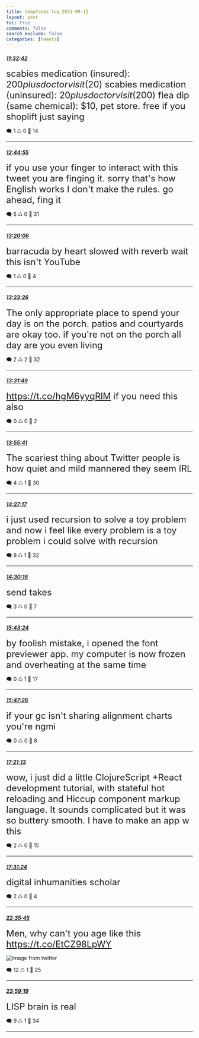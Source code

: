 ```yaml
---
title: deepfates log 2021-09-12
layout: post
toc: true
comments: false
search_exclude: false
categories: [tweets]
---
```



#### <a href = "https://twitter.com/deepfates/status/1437106909429989377">*11:32:42*</a>

<font size="5">scabies medication (insured): $200 plus doctor visit ($20) scabies medication (uninsured): $20 plus doctor visit ($200)  flea dip (same chemical): $10, pet store. free if you shoplift  just saying</font>



🗨️ 1 ♺ 0 🤍  14   

---
    
#### <a href = "https://twitter.com/deepfates/status/1437125085387583488">*12:44:55*</a>

<font size="5">if you use your finger to interact with this tweet you are finging it. sorry that's how English works I don't make the rules.  go ahead, fing it</font>



🗨️ 5 ♺ 0 🤍  31   

---
    
#### <a href = "https://twitter.com/deepfates/status/1437133937696858116">*13:20:06*</a>

<font size="5">barracuda by heart slowed with reverb wait this isn't YouTube</font>



🗨️ 1 ♺ 0 🤍  4   

---
    
#### <a href = "https://twitter.com/deepfates/status/1437134776767422464">*13:23:26*</a>

<font size="5">The only appropriate place to spend your day is on the porch. patios and courtyards are okay too. if you're not on the porch all day are you even living</font>



🗨️ 2 ♺ 2 🤍  32   

---
    
#### <a href = "https://twitter.com/deepfates/status/1437136887525756928">*13:31:49*</a>

<font size="5"> https://t.co/hgM6yyqRlM if you need this also</font>



🗨️ 0 ♺ 0 🤍  2   

---
    
#### <a href = "https://twitter.com/deepfates/status/1437142893215449089">*13:55:41*</a>

<font size="5">The scariest thing about Twitter people is how quiet and mild mannered they seem IRL</font>



🗨️ 4 ♺ 1 🤍  30   

---
    
#### <a href = "https://twitter.com/deepfates/status/1437150847125819398">*14:27:17*</a>

<font size="5">i just used recursion to solve a toy problem and now i feel like every problem is a toy problem i could solve with recursion</font>



🗨️ 8 ♺ 1 🤍  32   

---
    
#### <a href = "https://twitter.com/deepfates/status/1437151599386841091">*14:30:16*</a>

<font size="5">send takes</font>



🗨️ 3 ♺ 0 🤍  7   

---
    
#### <a href = "https://twitter.com/deepfates/status/1437170000641474561">*15:43:24*</a>

<font size="5">by foolish mistake, i opened the font previewer app.  my computer is now frozen and overheating at the same time</font>



🗨️ 0 ♺ 1 🤍  17   

---
    
#### <a href = "https://twitter.com/deepfates/status/1437171016673873922">*15:47:26*</a>

<font size="5">if your gc isn't sharing alignment charts you're ngmi</font>



🗨️ 0 ♺ 0 🤍  8   

---
    
#### <a href = "https://twitter.com/deepfates/status/1437194620346126337">*17:21:13*</a>

<font size="5">wow, i just did a little ClojureScript +React development tutorial, with stateful hot reloading and Hiccup component markup language.   It sounds complicated but it was so buttery smooth. I have to make an app w this</font>



🗨️ 2 ♺ 0 🤍  15   

---
    
#### <a href = "https://twitter.com/deepfates/status/1437197181568487428">*17:31:24*</a>

<font size="5">digital inhumanities scholar</font>



🗨️ 2 ♺ 0 🤍  4   

---
    
#### <a href = "https://twitter.com/deepfates/status/1437273773720408070">*22:35:45*</a>

<font size="5">Men, why can't you age like this  https://t.co/EtCZ98LpWY</font>

![image from twitter](/./images/E_I44UoX0AIbHCL.jpg)


🗨️ 12 ♺ 1 🤍  25   

---
    
#### <a href = "https://twitter.com/deepfates/status/1437294801729191937">*23:59:19*</a>

<font size="5">LISP brain is real</font>



🗨️ 9 ♺ 1 🤍  34   

---
    
            
